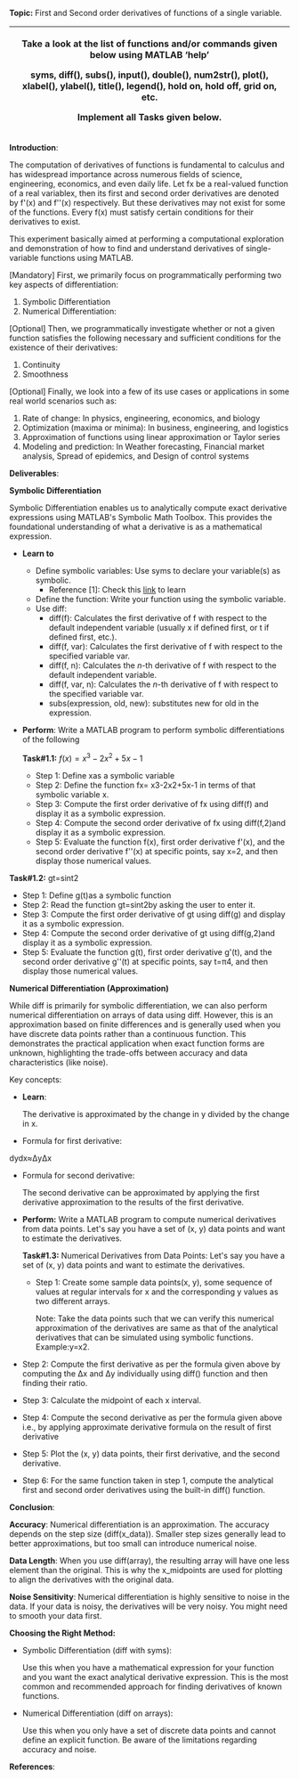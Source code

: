 
**Topic:** First and Second order derivatives of functions of a single variable.

|<p>Take a look at the list of functions and/or commands given below using MATLAB ‘help’ </p><p>syms, diff(), subs(), input(), double(), num2str(), plot(), xlabel(), ylabel(), title(), legend(), hold on, hold off, grid on, etc.       </p><p>Implement all Tasks given below.</p>|
| - |

**Introduction**:

The computation of derivatives of functions is fundamental to calculus and has widespread importance across numerous fields of science, engineering, economics, and even daily life. Let fx be a real-valued function of a real variablex, then its first and second order derivatives are denoted by f'(x)  and f''(x) respectively. But these derivatives may not exist for some of the functions. Every f(x) must satisfy certain conditions for their derivatives to exist.

This experiment basically aimed at performing a computational exploration and demonstration of how to find and understand derivatives of single-variable functions using MATLAB. 

[Mandatory] First, we primarily focus on programmatically performing two key aspects of differentiation:

1. Symbolic Differentiation
1. Numerical Differentiation: 

[Optional] Then, we programmatically investigate whether or not a given function satisfies the following necessary and sufficient conditions for the existence of their derivatives:

1. Continuity
1. Smoothness

[Optional] Finally, we look into a few of its use cases or applications in some real world scenarios such as:

1. Rate of change: In physics, engineering, economics, and biology
1. Optimization (maxima or minima): In business, engineering, and logistics
1. Approximation of functions using linear approximation or Taylor series
1. Modeling and prediction: In Weather forecasting, Financial market analysis, Spread of epidemics, and Design of control systems

**Deliverables**:

**Symbolic Differentiation**

Symbolic Differentiation enables us to analytically compute exact derivative expressions using MATLAB's Symbolic Math Toolbox. This provides the foundational understanding of what a derivative is as a mathematical expression.

- **Learn to**
  - Define symbolic variables: Use syms to declare your variable(s) as symbolic. 
    - Reference [1]: Check this [link](https://math.umd.edu/~jmr/241/calc.html) to learn 
  - Define the function: Write your function using the symbolic variable.
  - Use diff:
    - diff(f): Calculates the first derivative of f with respect to the default independent variable (usually x if defined first, or t if defined first, etc.).
    - diff(f, var): Calculates the first derivative of f with respect to the specified variable var.
    - diff(f, n): Calculates the *n*-th derivative of f with respect to the default independent variable.
    - diff(f, var, n): Calculates the *n*-th derivative of f with respect to the specified variable var.
    - subs(expression, old, new): substitutes new for old in the expression.

- **Perform**: Write a MATLAB program to perform symbolic differentiations of the following

  **Task#1.1:** $f(x) = x^3 - 2x^2 + 5x - 1$

  - Step 1: Define xas a symbolic variable
  - Step 2: Define the function fx= x3-2x2+5x-1 in terms of that symbolic variable x.
  - Step 3: Compute the first order derivative of fx using diff(f) and display it as a symbolic expression.
  - Step 4: Compute the second order derivative of fx using diff(f,2)and display it as a symbolic expression.
  - Step 5: Evaluate the function f(x), first order derivative f'(x), and the second order derivative f''(x) at specific points, say x=2, and then display those numerical values. 


**Task#1.2:** gt=sin⁡t2

- Step 1: Define g(t)as a symbolic function
- Step 2: Read the function gt=sin⁡t2by asking the user to enter it.
- Step 3: Compute the first order derivative of gt using diff(g) and display it as a symbolic expression.
- Step 4: Compute the second order derivative of gt using diff(g,2)and display it as a symbolic expression.
- Step 5: Evaluate the function g(t), first order derivative g'(t), and the second order derivative g''(t) at specific points, say t=π4, and then display those numerical values.


**Numerical Differentiation (Approximation)**

While diff is primarily for symbolic differentiation, we can also perform numerical differentiation on arrays of data using diff. However, this is an approximation based on finite differences and is generally used when you have discrete data points rather than a continuous function. This demonstrates the practical application when exact function forms are unknown, highlighting the trade-offs between accuracy and data characteristics (like noise).

Key concepts: 

- **Learn**:

  The derivative is approximated by the change in y divided by the change in x.

- Formula for first derivative:

dydx≈ΔyΔx

- Formula for second derivative:

  The second derivative can be approximated by applying the first derivative approximation to the results of the first derivative.

- **Perform:** Write a MATLAB program to compute numerical derivatives from data points. Let's say you have a set of (x, y) data points and want to estimate the derivatives.

  **Task#1.3:** Numerical Derivatives from Data Points: Let's say you have a set of (x, y) data points and want to estimate the derivatives.

  - Step 1: Create some sample data points(x, y), some sequence of values at regular intervals for x and the corresponding y values as two different arrays.

    Note: Take the data points such that we can verify this numerical approximation of the derivatives are same as that of the analytical derivatives that can be simulated using symbolic functions. Example:y=x2.

- Step 2: Compute the first derivative as per the formula given above by computing the Δx and Δy individually using diff() function and then finding their ratio.
- Step 3: Calculate the midpoint of each x interval.
- Step 4: Compute the second derivative as per the formula given above i.e., by applying approximate derivative formula on the result of first derivative
- Step 5:  Plot the (x, y) data points, their first derivative, and the second derivative.
- Step 6: For the same function taken in step 1, compute the analytical first and second order derivatives using the built-in diff() function.

**Conclusion**:

**Accuracy**: Numerical differentiation is an approximation. The accuracy depends on the step size (diff(x\_data)). Smaller step sizes generally lead to better approximations, but too small can introduce numerical noise.

**Data Length**: When you use diff(array), the resulting array will have one less element than the original. This is why the x\_midpoints are used for plotting to align the derivatives with the original data.

**Noise Sensitivity**: Numerical differentiation is highly sensitive to noise in the data. If your data is noisy, the derivatives will be very noisy. You might need to smooth your data first.

**Choosing the Right Method:**

- Symbolic Differentiation (diff with syms): 

  Use this when you have a mathematical expression for your function and you want the exact analytical derivative expression. This is the most common and recommended approach for finding derivatives of known functions.

- Numerical Differentiation (diff on arrays): 

  Use this when you only have a set of discrete data points and cannot define an explicit function. Be aware of the limitations regarding accuracy and noise.

**References**:

